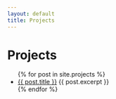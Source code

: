 ```yaml
---
layout: default
title: Projects 
---
```


Projects
========

<ul>
  {% for post in site.projects %}
    <li>
      <a href="{{site.baseurl}}{{ post.url }}">{{ post.title }}</a>
      {{ post.excerpt }}
    </li>
  {% endfor %}
</ul>
